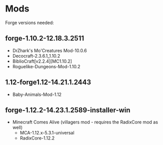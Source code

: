 # Mods

Forge versions needed:

## forge-1.10.2-12.18.3.2511
 - DrZhark's Mo'Creatures Mod-10.0.6
 - Decocraft-2.3.6.1_1.10.2
 - BiblioCraft[v2.2.4][MC1.10.2]
 - Roguelike-Dungeons-Mod-1.10.2
 
## 1.12-forge1.12-14.21.1.2443
 - Baby-Animals-Mod-1.12

## forge-1.12.2-14.23.1.2589-installer-win
 - Minecraft Comes Alive (villagers mod - requires the RadixCore mod as well)
   - MCA-1.12.x-5.3.1-universal
   - RadixCore-1.12.2
